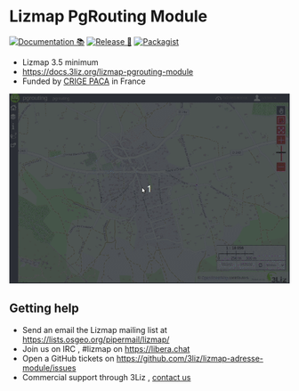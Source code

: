# Lizmap PgRouting Module

[![Documentation 📚](https://github.com/3liz/lizmap-pgrouting-module/actions/workflows/publish-doc.yml/badge.svg)](https://github.com/3liz/lizmap-pgrouting-module/actions/workflows/publish-doc.yml)
[![Release 🚀](https://github.com/3liz/lizmap-pgrouting-module/actions/workflows/release.yml/badge.svg)](https://github.com/3liz/lizmap-pgrouting-module/actions/workflows/release.yml)
[![Packagist](https://img.shields.io/packagist/v/lizmap/lizmap-pgrouting-module)](https://packagist.org/packages/lizmap/lizmap-pgrouting-module)

* Lizmap 3.5 minimum
* https://docs.3liz.org/lizmap-pgrouting-module
* Funded by [CRIGE PACA](https://www.crige-paca.org/) in France

![pgrouting](docs/media/pgrouting.gif)

## Getting help

* Send an email the Lizmap mailing list at https://lists.osgeo.org/pipermail/lizmap/
* Join us on IRC , #lizmap on https://libera.chat
* Open a GitHub tickets on https://github.com/3liz/lizmap-adresse-module/issues
* Commercial support through 3Liz , [contact us](mailto:info@3liz.com?subject=CommercialSupportRequest)
